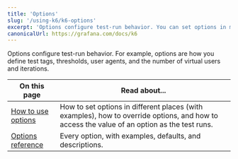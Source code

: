 ```yaml
---
title: 'Options'
slug: '/using-k6/k6-options'
excerpt: 'Options configure test-run behavior. You can set options in multiple locations. Examples for how to use options, and a complete reference.'
canonicalUrl: https://grafana.com/docs/k6
---
```


Options configure test-run behavior.
For example, options are how you define test tags, thresholds, user agents, and the number of virtual users and iterations.

| On this page                     | Read about...                                                                           |
|----------------------------------|--------------------------------------------------------------------------------------------------|
| [How to use options](/using-k6/k6-options/how-to)   | How to set options in different places (with examples), how to override options, and how to access the value of an option as the test runs.|
| [Options reference](/using-k6/k6-options/reference) | Every option, with examples, defaults, and descriptions.                                         |
